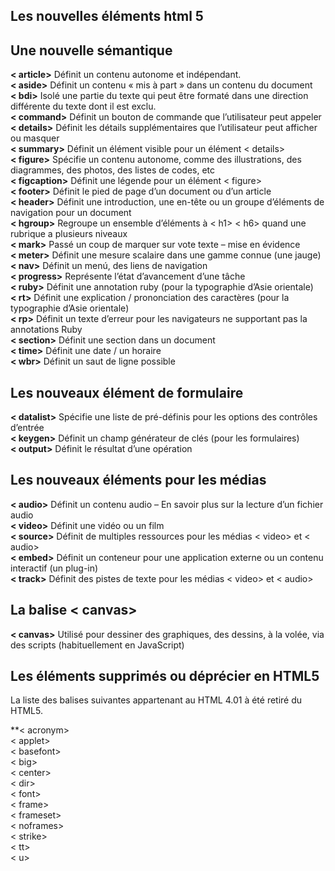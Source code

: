 ## Les nouvelles éléments html 5

## Une nouvelle sémantique

**< article>**	Définit un contenu autonome et indépendant.<br>
**< aside>**	Définit un contenu « mis à part » dans un contenu du document<br>
**< bdi>**	 Isolé une partie du texte qui peut être formaté dans une direction différente du texte dont il est exclu.<br>
**< command>**	Définit un bouton de commande que l’utilisateur peut appeler<br>
**< details>**	Définit les détails supplémentaires que l’utilisateur peut afficher ou masquer<br>
**< summary>**	Définit un élément visible pour un élément < details><br>
**< figure>**	Spécifie un contenu autonome, comme des illustrations, des diagrammes, des photos, des listes de codes, etc<br>
**< figcaption>**	Définit une légende pour un élément < figure><br>
**< footer>**	Définit le pied de page d’un document ou d’un article<br>
**< header>**	Définit une introduction, une en-tête ou un groupe d’éléments de navigation pour un document<br>
**< hgroup>**	Regroupe un ensemble d’éléments à < h1> < h6> quand une rubrique a plusieurs niveaux<br>
**< mark>**	Passé un coup de marquer sur vote texte – mise en évidence<br>
**< meter>**	Définit une mesure scalaire dans une gamme connue (une jauge)<br>
**< nav>**	Définit un menú, des liens de navigation<br>
**< progress>**	Représente l’état d’avancement d’une tâche<br>
**< ruby>**	Définit une annotation ruby ​​(pour la typographie d’Asie orientale)<br>
**< rt>**	Définit une explication / prononciation des caractères (pour la typographie d’Asie orientale)<br>
**< rp>**	Définit un texte d’erreur pour les navigateurs ne supportant pas la annotations Ruby<br>
**< section>**	Définit une section dans un document<br>
**< time>**	Définit une date / un horaire<br>
**< wbr>**	Définit un saut de ligne possible<br>

## Les nouveaux élément de formulaire

**< datalist>**	Spécifie une liste de pré-définis pour les options des contrôles d’entrée<br>
**< keygen>**	Définit un champ générateur de clés (pour les formulaires)<br>
**< output>**	Définit le résultat d’une opération<br>

## Les nouveaux éléments pour les médias

**< audio>**	Définit un contenu audio – En savoir plus sur la lecture d’un fichier audio<br>
**< video>**	Définit une vidéo ou un film<br>
**< source>**	Définit de multiples ressources pour les médias < video> et < audio><br>
**< embed>**	Définit un conteneur pour une application externe ou un contenu interactif (un plug-in)<br>
**< track>**	Définit des pistes de texte pour les médias < video> et < audio><br>

## La balise < canvas>

**< canvas>**	Utilisé pour dessiner des graphiques, des dessins, à la volée, via des scripts (habituellement en JavaScript)<br>

## Les éléments supprimés ou déprécier en HTML5

La liste des balises suivantes appartenant au HTML 4.01 à été retiré du HTML5.

**< acronym><br>
< applet><br>
< basefont><br>
< big><br>
< center><br>
< dir><br>
< font><br>
< frame><br>
< frameset><br>
< noframes><br>
< strike><br>
< tt><br>
< u><br>